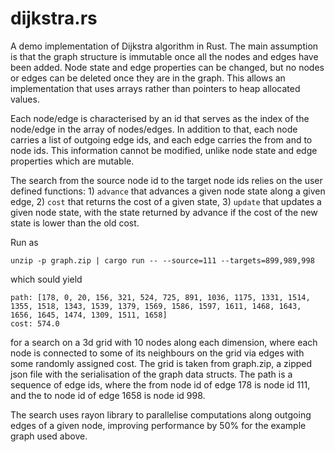 # dijkstra.rs

A demo implementation of Dijkstra algorithm in Rust. The main assumption is that the graph structure is immutable once all the nodes and edges have been added. Node state and edge properties can be changed, but no nodes or edges can be deleted once they are in the graph. This allows an implementation that uses arrays rather than pointers to heap allocated values.

Each node/edge is characterised by an id that serves as the index of the node/edge in the array of nodes/edges. In addition to that, each node carries a list of outgoing edge ids, and each edge carries the from and to node ids. This information cannot be modified, unlike node state and edge properties which are mutable.

The search from the source node id to the target node ids relies on the user defined functions: 1) `advance` that advances a given node state along a given edge, 2) `cost` that returns the cost of a given state, 3) `update` that updates a given node state, with the state returned by advance if the cost of the new state is lower than the old cost.

Run as

    unzip -p graph.zip | cargo run -- --source=111 --targets=899,989,998

which sould yield

    path: [178, 0, 20, 156, 321, 524, 725, 891, 1036, 1175, 1331, 1514, 1355, 1518, 1343, 1539, 1379, 1569, 1586, 1597, 1611, 1468, 1643, 1656, 1645, 1474, 1309, 1511, 1658]
    cost: 574.0

for a search on a 3d grid with 10 nodes along each dimension, where each node is connected to some of its neighbours on the grid via edges with some randomly assigned cost. The grid is taken from graph.zip, a zipped json file with the serialisation of the graph data structs.
The path is a sequence of edge ids, where the from node id of edge 178 is node id 111, and the to node id of edge 1658 is node id 998.

The search uses rayon library to parallelise computations along outgoing edges of a given node, improving performance by 50% for the example graph used above.